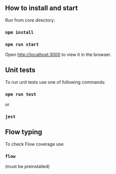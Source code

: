 
## How to install and start

Run from core directory:

### `npm install`
### `npm run start`

Open [http://localhost:3000](http://localhost:3000) to view it in the browser.


## Unit tests
To run unit tests use one of following commands:

### `npm run test`

or

### `jest`

## Flow typing
To check Flow coverage use
### `flow`
(must be preinstalled)
